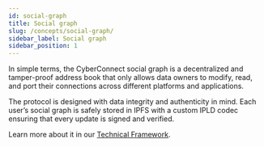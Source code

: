 ```yaml
---
id: social-graph
title: Social graph
slug: /concepts/social-graph/
sidebar_label: Social graph
sidebar_position: 1
---
```


In simple terms, the CyberConnect social graph is a decentralized and tamper-proof address book that only allows data owners to modify, read, and port their connections across different platforms and applications.

The protocol is designed with data integrity and authenticity in mind. Each user’s social graph is safely stored in IPFS with a custom IPLD codec ensuring that every update is signed and verified.

Learn more about it in our [Technical Framework](/protocol/framework/).
